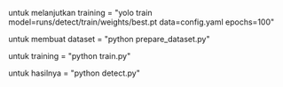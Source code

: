 untuk melanjutkan training = "yolo train model=runs/detect/train/weights/best.pt data=config.yaml epochs=100"

untuk membuat dataset = "python prepare_dataset.py"

untuk training = "python train.py"

untuk hasilnya = "python detect.py"
